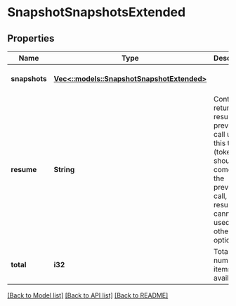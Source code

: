 # SnapshotSnapshotsExtended

## Properties
Name | Type | Description | Notes
------------ | ------------- | ------------- | -------------
**snapshots** | [**Vec<::models::SnapshotSnapshotExtended>**](SnapshotSnapshotExtended.md) |  | [optional] [default to null]
**resume** | **String** | Continue returning results from previous call using this token (token should come from the previous call, resume cannot be used with other options). | [optional] [default to null]
**total** | **i32** | Total number of items available. | [optional] [default to null]

[[Back to Model list]](../README.md#documentation-for-models) [[Back to API list]](../README.md#documentation-for-api-endpoints) [[Back to README]](../README.md)


